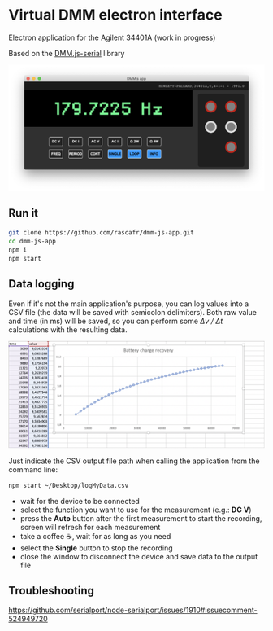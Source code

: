 # Virtual DMM electron interface

Electron application for the Agilent 34401A (work in progress)

Based on the [DMM.js-serial](https://github.com/rascafr/dmm-js) library

![DMM app screenshot](media/screenshot.png)

## Run it

```bash
git clone https://github.com/rascafr/dmm-js-app.git
cd dmm-js-app
npm i
npm start
```

## Data logging

Even if it's not the main application's purpose, you can log values into a CSV file (the data will be saved with semicolon delimiters). Both raw value and time (in ms) will be saved, so you can perform some *Δv / Δt* calculations with the resulting data.

![DMM app recording](media/csvlog.png)

Just indicate the CSV output file path when calling the application from the command line:

```bash
npm start ~/Desktop/logMyData.csv
```

- wait for the device to be connected
- select the function you want to use for the measurement (e.g.: **DC V**)
- press the **Auto** button after the first measurement to start the recording, screen will refresh for each measurement
- take a coffee ☕, wait for as long as you need
- select the **Single** button to stop the recording
- close the window to disconnect the device and save data to the output file

## Troubleshooting

https://github.com/serialport/node-serialport/issues/1910#issuecomment-524949720